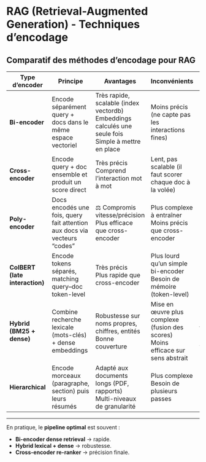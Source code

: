 # **RAG** (Retrieval-Augmented Generation) - Techniques d’encodage

## Comparatif des méthodes d’encodage pour RAG

| Type d’encoder                 | Principe                                                                  | Avantages                                                                                                       | Inconvénients                                                                         | Cas d’usage                                     |
| ------------------------------ | ------------------------------------------------------------------------- | ---------------------------------------------------------------------------------------------------------------- | -------------------------------------------------------------------------------------- | ----------------------------------------------- |
| **Bi-encoder**                 | Encode séparément query + docs dans le même espace vectoriel              |  Très rapide, scalable (index vectordb)<br> Embeddings calculés une seule fois<br> Simple à mettre en place |  Moins précis (ne capte pas les interactions fines)                                  | Retrieval initial sur gros corpus               |
| **Cross-encoder**              | Encode query + doc ensemble et produit un score direct                    |  Très précis<br> Comprend l’interaction mot à mot                                                            |  Lent, pas scalable (il faut scorer chaque doc à la volée)                           | Re-ranking d’un top-k (ex. 50 → 5)              |
| **Poly-encoder**               | Docs encodés une fois, query fait attention aux docs via vecteurs “codes” | ⚖️ Compromis vitesse/précision<br> Plus efficace que cross-encoder                                             |  Plus complexe à entraîner<br>Moins précis que cross-encoder                         | Chatbots, retrieval conversationnel             |
| **ColBERT (late interaction)** | Encode tokens séparés, matching query–doc token-level                     |  Très précis<br> Plus rapide que cross-encoder                                                                |  Plus lourd qu’un simple bi-encoder<br>Besoin de mémoire (token-level)               | Dense passage retrieval (DPR), recherche fine   |
| **Hybrid (BM25 + dense)**      | Combine recherche lexicale (mots-clés) + dense embeddings                 |  Robustesse sur noms propres, chiffres, entités<br> Bonne couverture                                         |  Mise en œuvre plus complexe (fusion des scores)<br>Moins efficace sur sens abstrait | Recherche juridique, médicale, bases techniques |
| **Hierarchical**               | Encode morceaux (paragraphe, section) puis leurs résumés                  |  Adapté aux documents longs (PDF, rapports)<br> Multi-niveaux de granularité                                 |  Plus complexe<br>Besoin de plusieurs passes                                         | RAG sur PDF, livres, rapports longs             |

---

En pratique, le **pipeline optimal** est souvent :

* **Bi-encoder dense retrieval** → rapide.
* **Hybrid lexical + dense** → robustesse.
* **Cross-encoder re-ranker** → précision finale.